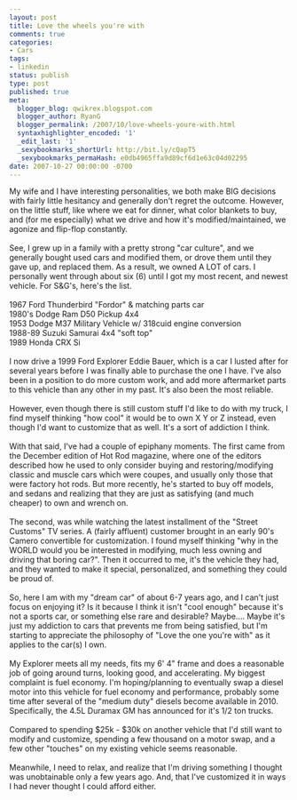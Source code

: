 ```yaml
---
layout: post
title: Love the wheels you're with
comments: true
categories:
- Cars
tags:
- linkedin
status: publish
type: post
published: true
meta:
  blogger_blog: qwikrex.blogspot.com
  blogger_author: RyanG
  blogger_permalink: /2007/10/love-wheels-youre-with.html
  syntaxhighlighter_encoded: '1'
  _edit_last: '1'
  _sexybookmarks_shortUrl: http://bit.ly/cQapT5
  _sexybookmarks_permaHash: e0db4965ffa9d89cf6d1e63c04d02295
date: 2007-10-27 00:00:00 -0700
---
```

My wife and I have interesting personalities, we both make BIG decisions with fairly little hesitancy and generally don't regret the outcome.  However, on the little stuff, like where we eat for dinner, what color blankets to buy, and (for me especially) what we drive and how it's modified/maintained, we agonize and flip-flop constantly.<br /><br />See, I grew up in a family with a pretty strong "car culture", and we generally bought used cars and modified them, or drove them until they gave up, and replaced them.  As a result, we owned A LOT of cars.  I personally went through about six (6) until I got my most recent, and newest vehicle.  For S&amp;G's, here's the list.<br /><br />1967 Ford Thunderbird "Fordor" &amp; matching parts car<br />1980's Dodge Ram D50 Pickup 4x4<br />1953 Dodge M37 Military Vehicle w/ 318cuid engine conversion<br />1988-89 Suzuki Samurai 4x4 "soft top"<br />1989 Honda CRX Si<br /><br />I now drive a 1999 Ford Explorer Eddie Bauer, which is a car I lusted after for several years before I was finally able to purchase the one I have.  I've also been in a position to do more custom work, and add more aftermarket parts to this vehicle than any other in my past.  It's also been the most reliable.<br /><br />However, even though there is still custom stuff I'd like to do with my truck, I find myself thinking "how cool" it would be to own X Y or Z instead, even though I'd want to customize that as well.  It's a sort of addiction I think.<br /><br />With that said, I've had a couple of epiphany moments.  The first came from the December edition of Hot Rod magazine, where one of the editors described how he used to only consider buying and restoring/modifying classic and muscle cars which were coupes, and usually only those that were factory hot rods.  But more recently, he's started to buy off models, and sedans and realizing that they are just as satisfying (and much cheaper) to own and wrench on.<br /><br />The second, was while watching the latest installment of the "Street Customs" TV series.  A (fairly affluent) customer brought in an early 90's Camero convertible for customization.  I found myself thinking "why in the WORLD would you be interested in modifying, much less owning and driving that boring car?".  Then it occurred to me, it's the vehicle they had, and they wanted to make it special, personalized, and something they could be proud of.<br /><br />So, here I am with my "dream car" of about 6-7 years ago, and I can't just focus on enjoying it?  Is it because I think it isn't "cool enough" because it's not a sports car, or something else rare and  desirable?  Maybe....  Maybe it's just my addiction to cars that prevents me from being satisfied, but I'm starting to appreciate the philosophy of "Love the one you're with" as it applies to the car(s) I own.<br /><br />My Explorer meets all my needs, fits my 6' 4" frame and does a reasonable job of going around turns, looking good, and accelerating.  My biggest complaint is fuel economy.  I'm hoping/planning to eventually swap a diesel motor into this vehicle for fuel economy and performance, probably some time after several of the "medium duty" diesels become available in 2010.  Specifically, the 4.5L Duramax GM has announced for it's 1/2 ton trucks.<br /><br />Compared to spending $25k - $30k on another vehicle that I'd still want to modify and customize, spending a few thousand on a motor swap, and a few other "touches" on my existing vehicle seems reasonable.<br /><br />Meanwhile, I need to relax, and realize that I'm driving something I thought was unobtainable only a few years ago.  And, that I've customized it in ways I had never thought I could afford either.
